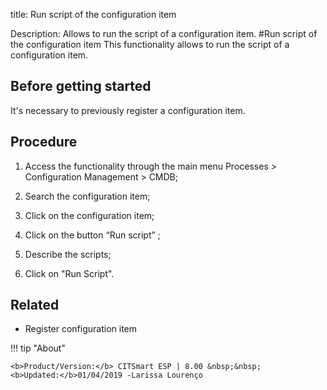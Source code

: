 title: Run script of the configuration item

Description: Allows to run the script of a configuration item.
#Run script of the configuration item
This functionality allows to run the script of a configuration item.

Before getting started
--------------------------

It's necessary to previously register a configuration item.

Procedure
-------------

1.  Access the functionality through the main menu Processes \> Configuration
    Management \> CMDB;

2.  Search the configuration item;

3.  Click on the configuration item;

4.  Click on the button “Run script” ;

5.  Describe the scripts;

6.  Click on "Run Script".

Related
-----------

-   Register configuration item

!!! tip "About"

    <b>Product/Version:</b> CITSmart ESP | 8.00 &nbsp;&nbsp;
    <b>Updated:</b>01/04/2019 -Larissa Lourenço
